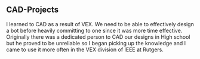 ## CAD-Projects
I learned to CAD as a result of VEX. We need to be able to effectively design a bot before heavily committing to one since it was more time effective.
Originally there was a dedicated person to CAD our designs in High school but he proved to be unreliable so I began picking up the knowledge and I came 
to use it more often in the VEX division of IEEE at Rutgers.
